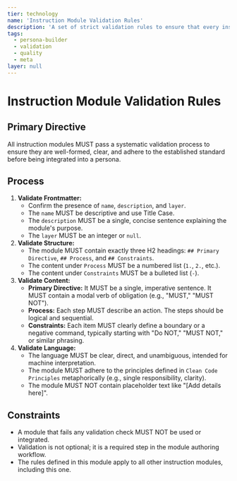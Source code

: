 ```yaml
---
tier: technology
name: 'Instruction Module Validation Rules'
description: 'A set of strict validation rules to ensure that every instruction module is high-quality, well-structured, and machine-interpretable.'
tags:
  - persona-builder
  - validation
  - quality
  - meta
layer: null
---
```


# Instruction Module Validation Rules

## Primary Directive

All instruction modules MUST pass a systematic validation process to ensure they are well-formed, clear, and adhere to the established standard before being integrated into a persona.

## Process

1.  **Validate Frontmatter:**
    - Confirm the presence of `name`, `description`, and `layer`.
    - The `name` MUST be descriptive and use Title Case.
    - The `description` MUST be a single, concise sentence explaining the module's purpose.
    - The `layer` MUST be an integer or `null`.
2.  **Validate Structure:**
    - The module MUST contain exactly three H2 headings: `## Primary Directive`, `## Process`, and `## Constraints`.
    - The content under `Process` MUST be a numbered list (`1.`, `2.`, etc.).
    - The content under `Constraints` MUST be a bulleted list (`-`).
3.  **Validate Content:**
    - **Primary Directive:** It MUST be a single, imperative sentence. It MUST contain a modal verb of obligation (e.g., "MUST," "MUST NOT").
    - **Process:** Each step MUST describe an action. The steps should be logical and sequential.
    - **Constraints:** Each item MUST clearly define a boundary or a negative command, typically starting with "Do NOT," "MUST NOT," or similar phrasing.
4.  **Validate Language:**
    - The language MUST be clear, direct, and unambiguous, intended for machine interpretation.
    - The module MUST adhere to the principles defined in `Clean Code Principles` metaphorically (e.g., single responsibility, clarity).
    - The module MUST NOT contain placeholder text like "[Add details here]".

## Constraints

- A module that fails any validation check MUST NOT be used or integrated.
- Validation is not optional; it is a required step in the module authoring workflow.
- The rules defined in this module apply to all other instruction modules, including this one.
